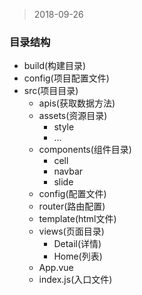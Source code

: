 
> 2018-09-26

### 目录结构

- build(构建目录)
- config(项目配置文件)
- src(项目目录)
    - apis(获取数据方法)
    - assets(资源目录)
        - style
        - ...
    - components(组件目录)
        - cell
        - navbar
        - slide
    - config(配置文件)
    - router(路由配置)
    - template(html文件)
    - views(页面目录)
        - Detail(详情)
        - Home(列表)
    - App.vue 
    - index.js(入口文件)